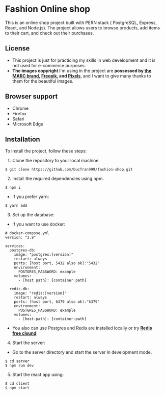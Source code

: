 # Fashion Online shop
This is an online shop project built with PERN stack ( PostgreSQL, Express, React, and Node.js). The project allows users to browse products, add items to their cart, and check out their purchases.

## License
- This project is just for practicing my skills in web development and it is not used for e-commerce purposes.
- **The images copyright** I'm using in the project are **possessed by [the MARC brand], [Freepik], and [Pixels]**, and I want to give many thanks to them for the beautiful images.

[the MARC brand]: https://marc.com.vn/
[Freepik]: https://www.freepik.com/search?format=search&query=fashion&type=photo
[Pixels]: https://www.pexels.com/vi-vn/tim-kiem/model/

## Browser support
- Chrome
- Firefox
- Safari
- Microsoft Edge

## Installation
To install the project, follow these steps:
1. Clone the repository to your local machine.
```
$ git clone https://github.com/DucTran999/fashion-shop.git
```
2. Install the required dependencies using npm.
```
$ npm i
```
- If you prefer yarn:
```
$ yarn add
```
3. Set up the database:
- If you want to use docker:
```
# docker-compose.yml
version: "3.8"

services: 
  postgres-db:
    image: "postgres:[version]"
    restart: always
    ports: [host port, 5432 also ok]:"5432"
    environment:
      POSTGRES_PASSWORD: example
    volumes:
      - [host path]: [container path]

  redis-db:
    image: "redis:[version]"
    restart: always
    ports: [host port, 6379 also ok]:"6379"
    environment:
      POSTGRES_PASSWORD: example
    volumes:
      - [host-path]: [container-path]
```
- You also can use Postgres and Redis are installed locally or try **[Redis free clound]**

[Redis free clound]: https://redis.com/try-free/

4. Start the server:
- Go to the server directory and start the server in development mode. 
```
$ cd server
$ npm run dev
```

5. Start the react app using:
```
$ cd client
$ npm start
```



